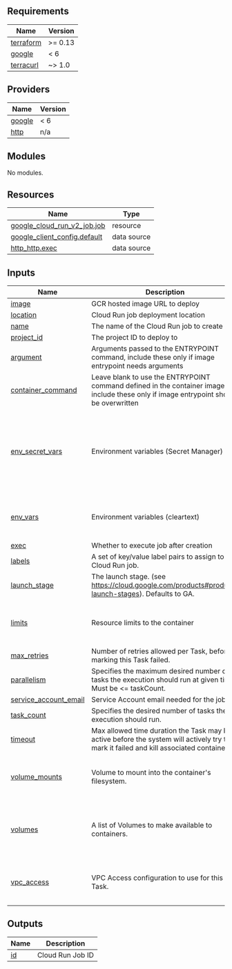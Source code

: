 <!-- BEGIN_TF_DOCS -->
## Requirements

| Name | Version |
|------|---------|
| <a name="requirement_terraform"></a> [terraform](#requirement\_terraform) | >= 0.13 |
| <a name="requirement_google"></a> [google](#requirement\_google) | < 6 |
| <a name="requirement_terracurl"></a> [terracurl](#requirement\_terracurl) | ~> 1.0 |

## Providers

| Name | Version |
|------|---------|
| <a name="provider_google"></a> [google](#provider\_google) | < 6 |
| <a name="provider_http"></a> [http](#provider\_http) | n/a |

## Modules

No modules.

## Resources

| Name | Type |
|------|------|
| [google_cloud_run_v2_job.job](https://registry.terraform.io/providers/hashicorp/google/latest/docs/resources/cloud_run_v2_job) | resource |
| [google_client_config.default](https://registry.terraform.io/providers/hashicorp/google/latest/docs/data-sources/client_config) | data source |
| [http_http.exec](https://registry.terraform.io/providers/hashicorp/http/latest/docs/data-sources/http) | data source |

## Inputs

| Name | Description | Type | Default | Required |
|------|-------------|------|---------|:--------:|
| <a name="input_image"></a> [image](#input\_image) | GCR hosted image URL to deploy | `string` | n/a | yes |
| <a name="input_location"></a> [location](#input\_location) | Cloud Run job deployment location | `string` | n/a | yes |
| <a name="input_name"></a> [name](#input\_name) | The name of the Cloud Run job to create | `string` | n/a | yes |
| <a name="input_project_id"></a> [project\_id](#input\_project\_id) | The project ID to deploy to | `string` | n/a | yes |
| <a name="input_argument"></a> [argument](#input\_argument) | Arguments passed to the ENTRYPOINT command, include these only if image entrypoint needs arguments | `list(string)` | `[]` | no |
| <a name="input_container_command"></a> [container\_command](#input\_container\_command) | Leave blank to use the ENTRYPOINT command defined in the container image, include these only if image entrypoint should be overwritten | `list(string)` | `[]` | no |
| <a name="input_env_secret_vars"></a> [env\_secret\_vars](#input\_env\_secret\_vars) | Environment variables (Secret Manager) | <pre>list(object({<br>    name = string<br>    value_source = set(object({<br>      secret_key_ref = object({<br>        secret  = string<br>        version = optional(string, "latest")<br>      })<br>    }))<br>  }))</pre> | `[]` | no |
| <a name="input_env_vars"></a> [env\_vars](#input\_env\_vars) | Environment variables (cleartext) | <pre>list(object({<br>    value = string<br>    name  = string<br>  }))</pre> | `[]` | no |
| <a name="input_exec"></a> [exec](#input\_exec) | Whether to execute job after creation | `bool` | `false` | no |
| <a name="input_labels"></a> [labels](#input\_labels) | A set of key/value label pairs to assign to the Cloud Run job. | `map(string)` | `{}` | no |
| <a name="input_launch_stage"></a> [launch\_stage](#input\_launch\_stage) | The launch stage. (see https://cloud.google.com/products#product-launch-stages). Defaults to GA. | `string` | `""` | no |
| <a name="input_limits"></a> [limits](#input\_limits) | Resource limits to the container | <pre>object({<br>    cpu    = optional(string)<br>    memory = optional(string)<br>  })</pre> | `null` | no |
| <a name="input_max_retries"></a> [max\_retries](#input\_max\_retries) | Number of retries allowed per Task, before marking this Task failed. | `number` | `null` | no |
| <a name="input_parallelism"></a> [parallelism](#input\_parallelism) | Specifies the maximum desired number of tasks the execution should run at given time. Must be <= taskCount. | `number` | `null` | no |
| <a name="input_service_account_email"></a> [service\_account\_email](#input\_service\_account\_email) | Service Account email needed for the job | `string` | `""` | no |
| <a name="input_task_count"></a> [task\_count](#input\_task\_count) | Specifies the desired number of tasks the execution should run. | `number` | `null` | no |
| <a name="input_timeout"></a> [timeout](#input\_timeout) | Max allowed time duration the Task may be active before the system will actively try to mark it failed and kill associated containers. | `string` | `"600s"` | no |
| <a name="input_volume_mounts"></a> [volume\_mounts](#input\_volume\_mounts) | Volume to mount into the container's filesystem. | <pre>list(object({<br>    name       = string<br>    mount_path = string<br>  }))</pre> | `[]` | no |
| <a name="input_volumes"></a> [volumes](#input\_volumes) | A list of Volumes to make available to containers. | <pre>list(object({<br>    name = string<br>    cloud_sql_instance = object({<br>      instances = set(string)<br>    })<br>  }))</pre> | `[]` | no |
| <a name="input_vpc_access"></a> [vpc\_access](#input\_vpc\_access) | VPC Access configuration to use for this Task. | <pre>list(object({<br>    connector = string<br>    egress    = string<br>  }))</pre> | `[]` | no |

## Outputs

| Name | Description |
|------|-------------|
| <a name="output_id"></a> [id](#output\_id) | Cloud Run Job ID |
<!-- END_TF_DOCS -->
